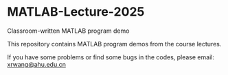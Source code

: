 # MATLAB-Lecture-2025
Classroom-written MATLAB program demo

This repository contains MATLAB program demos from the course lectures.

If you have some problems or find some bugs in the codes, please email: xrwang@ahu.edu.cn 

